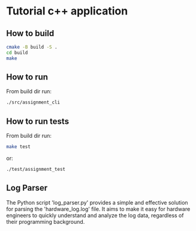 # Tutorial c++ application

## How to build

```sh
cmake -B build -S .
cd build
make
```

## How to run

From build dir run:

```sh
./src/assignment_cli
```

## How to run tests

From build dir run:

```sh
make test 
```

or:

```sh
./test/assignment_test
```

## Log Parser

The Python script 'log_parser.py' provides a simple and effective solution for parsing the 'hardware_log.log' file. It aims to make it easy for hardware engineers to quickly understand and analyze the log data, regardless of their programming background.
